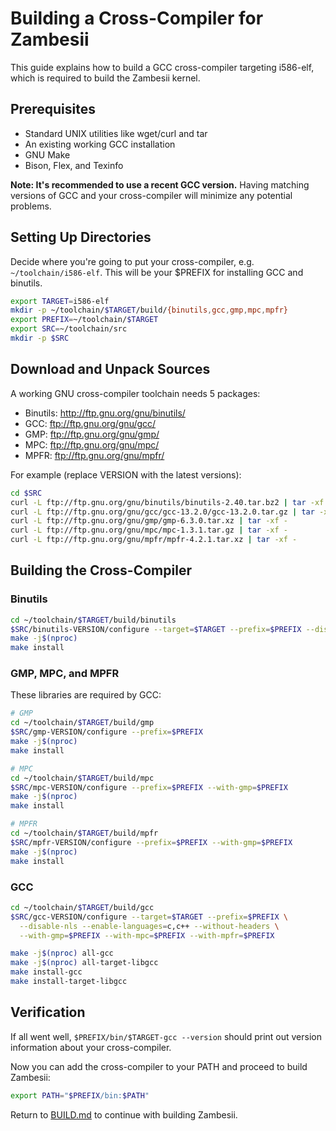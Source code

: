 # Building a Cross-Compiler for Zambesii

This guide explains how to build a GCC cross-compiler targeting i586-elf, which is required to build the Zambesii kernel.

## Prerequisites

- Standard UNIX utilities like wget/curl and tar
- An existing working GCC installation
- GNU Make
- Bison, Flex, and Texinfo

**Note: It's recommended to use a recent GCC version.** Having matching versions of GCC and your cross-compiler will minimize any potential problems.

## Setting Up Directories

Decide where you're going to put your cross-compiler, e.g. `~/toolchain/i586-elf`. This will be your $PREFIX for installing GCC and binutils.

```bash
export TARGET=i586-elf
mkdir -p ~/toolchain/$TARGET/build/{binutils,gcc,gmp,mpc,mpfr}
export PREFIX=~/toolchain/$TARGET
export SRC=~/toolchain/src
mkdir -p $SRC
```

## Download and Unpack Sources

A working GNU cross-compiler toolchain needs 5 packages:

- Binutils: http://ftp.gnu.org/gnu/binutils/
- GCC: ftp://ftp.gnu.org/gnu/gcc/
- GMP: ftp://ftp.gnu.org/gnu/gmp/
- MPC: ftp://ftp.gnu.org/gnu/mpc/
- MPFR: ftp://ftp.gnu.org/gnu/mpfr/

For example (replace VERSION with the latest versions):

```bash
cd $SRC
curl -L ftp://ftp.gnu.org/gnu/binutils/binutils-2.40.tar.bz2 | tar -xf -
curl -L ftp://ftp.gnu.org/gnu/gcc/gcc-13.2.0/gcc-13.2.0.tar.gz | tar -xf -
curl -L ftp://ftp.gnu.org/gnu/gmp/gmp-6.3.0.tar.xz | tar -xf -
curl -L ftp://ftp.gnu.org/gnu/mpc/mpc-1.3.1.tar.gz | tar -xf -
curl -L ftp://ftp.gnu.org/gnu/mpfr/mpfr-4.2.1.tar.xz | tar -xf -
```

## Building the Cross-Compiler

### Binutils

```bash
cd ~/toolchain/$TARGET/build/binutils
$SRC/binutils-VERSION/configure --target=$TARGET --prefix=$PREFIX --disable-nls --with-sysroot
make -j$(nproc)
make install
```

### GMP, MPC, and MPFR

These libraries are required by GCC:

```bash
# GMP
cd ~/toolchain/$TARGET/build/gmp
$SRC/gmp-VERSION/configure --prefix=$PREFIX
make -j$(nproc)
make install

# MPC
cd ~/toolchain/$TARGET/build/mpc
$SRC/mpc-VERSION/configure --prefix=$PREFIX --with-gmp=$PREFIX
make -j$(nproc)
make install

# MPFR
cd ~/toolchain/$TARGET/build/mpfr
$SRC/mpfr-VERSION/configure --prefix=$PREFIX --with-gmp=$PREFIX
make -j$(nproc)
make install
```

### GCC

```bash
cd ~/toolchain/$TARGET/build/gcc
$SRC/gcc-VERSION/configure --target=$TARGET --prefix=$PREFIX \
  --disable-nls --enable-languages=c,c++ --without-headers \
  --with-gmp=$PREFIX --with-mpc=$PREFIX --with-mpfr=$PREFIX

make -j$(nproc) all-gcc
make -j$(nproc) all-target-libgcc
make install-gcc
make install-target-libgcc
```

## Verification

If all went well, `$PREFIX/bin/$TARGET-gcc --version` should print out version information about your cross-compiler.

Now you can add the cross-compiler to your PATH and proceed to build Zambesii:

```bash
export PATH="$PREFIX/bin:$PATH"
```

Return to [BUILD.md](BUILD.md) to continue with building Zambesii.